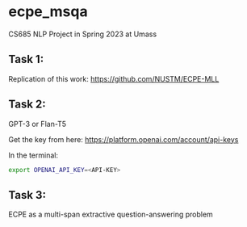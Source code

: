 # ecpe_msqa

CS685 NLP Project in Spring 2023 at Umass 



## Task 1:

Replication of this work: https://github.com/NUSTM/ECPE-MLL



## Task 2:

GPT-3 or Flan-T5 



Get the key from here: https://platform.openai.com/account/api-keys

In the terminal: 

```bash
export OPENAI_API_KEY=<API-KEY>
```





## Task 3:

ECPE as a multi-span extractive question-answering problem 

